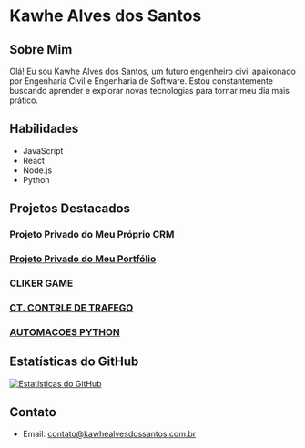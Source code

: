 # Kawhe Alves dos Santos

## Sobre Mim

Olá! Eu sou Kawhe Alves dos Santos, um futuro engenheiro civil apaixonado por Engenharia Civil e Engenharia de Software. Estou constantemente buscando aprender e explorar novas tecnologias para tornar meu dia mais prático.

## Habilidades

- JavaScript
- React
- Node.js
- Python

## Projetos Destacados

### Projeto Privado do Meu Próprio CRM

### [Projeto Privado do Meu Portfólio](https://kawhealvesdossantos.com.br)

### CLIKER GAME

### [CT. CONTRLE DE TRAFEGO](https://github.com/code-Kawhe/CT-CONTROLE-DE-TRAFEGO.git)

### [AUTOMACOES PYTHON](https://github.com/code-Kawhe/Automa--es-pyton.git)

## Estatísticas do GitHub

[![Estatísticas do GitHub](https://github-readme-stats.vercel.app/api?username=code-Kawhe&show_icons=true&theme=radical)](https://github.com/code-Kawhe)

## Contato

- Email: [contato@kawhealvesdossantos.com.br](mailto:contato@kawhealvesdossantos.com.br)
